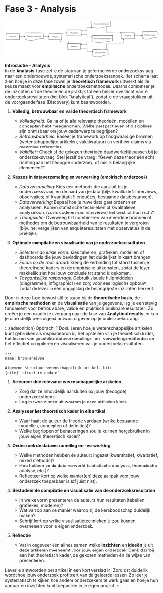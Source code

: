# Fase 3 - Analysis

![Output preparation fase](images/discovery-analysis.png)

**Introductie – Analysis**  
In de **Analysis**-fase zet je de stap van je geformuleerde onderzoeksvraag naar een onderbouwde, systematische onderzoeksaanpak. Het schema laat zien hoe je in deze fase zowel je **theoretisch framework** uitwerkt als de keuze maakt voor **empirische** onderzoeksmethoden. Daarna combineer je de inzichten uit de theorie en de praktijk tot een helder overzicht van je onderzoeksresultaten (het blok “Analytical”), zodat je de vraagstukken uit de voorgaande fase (Discovery) kunt beantwoorden.

1. **Volledig, betrouwbaar en valide theoretisch framework**  
   - *Volledigheid:* Ga na of je alle relevante theorieën, modellen en concepten hebt meegenomen. Welke perspectieven of disciplines zijn onmisbaar om jouw onderwerp te begrijpen?  
   - *Betrouwbaarheid:* Baseer je framework op hoogwaardige bronnen (wetenschappelijke artikelen, vakliteratuur) en verifieer claims via meerdere referenties.  
   - *Validiteit:* Check of de gekozen theorieën daadwerkelijk passen bij je onderzoeksvraag. Stel jezelf de vraag: “Geven deze theorieën echt richting aan het beoogde onderzoek, of mis ik belangrijke elementen?”

2. **Keuzes in dataverzameling en verwerking (empirisch onderzoek)**  
   - *Dataverzameling:* Kies een methode die aansluit bij je onderzoeksvraag en de aard van je data (bijv. kwalitatief: interviews, observaties; of kwantitatief: enquêtes, bestaande databestanden).  
   - *Dataverwerking:* Bepaal hoe je ruwe data gaat ordenen en analyseren. Komen statistische technieken of kwalitatieve analysetools (zoals coderen van interviews) het best tot hun recht?  
   - *Triangulatie:* Overweeg het combineren van meerdere bronnen of methodes om de betrouwbaarheid van je resultaten te vergroten (bijv. het vergelijken van enquêteresultaten met observaties in de praktijk).

3. **Optimale compilatie en visualisatie van je onderzoeksresultaten**  
   - *Selecteer de juiste vorm:* Kies tabellen, grafieken, modellen of dashboards die jouw bevindingen het duidelijkst in kaart brengen.  
   - *Focus op de rode draad:* Breng de verbinding tot stand tussen je theoretische kaders en de empirische uitkomsten, zodat de lezer makkelijk ziet hoe jouw conclusie tot stand is gekomen.  
   - *Toegankelijke rapportage:* Gebruik visuele hulpmiddelen (diagrammen, infographics) en zorg voor een logische opbouw, zodat de lezer in één oogopslag de belangrijkste inzichten herkent.

Door in deze fase bewust stil te staan bij de **theoretische basis**, de **empirische methoden** en de **visualisatie** van je gegevens, leg je een stevig fundament voor betrouwbare, valide en praktisch bruikbare resultaten. Zo creëer je een naadloze overgang naar de fase van **Analytical results** en kun je uiteindelijk overtuigend antwoord geven op je onderzoeksvraag.

:::{admonition} Opdracht 1
*Doel:* Leren hoe je wetenschappelijke artikelen kunt gebruiken als inspiratiebron bij het opstellen van je theoretisch kader, het kiezen van geschikte data­verzamelings- en -verwerkingsmethoden en het effectief compileren en visualiseren van je onderzoeksresultaten.

```{figure} images/bron-analyse.webp
---
name: bron-analyse
---
Algemene structuur wetenschappelijk artikel. Uit: {cite}`_structure_nodate`
```

1. **Selecteer drie relevante wetenschappelijke artikelen**  
   - Zorg dat ze inhoudelijk aansluiten op jouw (beoogde) onderzoeksthema.  
   - Leg in twee zinnen uit waarom je deze artikelen kiest.

2. **Analyseer het theoretisch kader in elk artikel**  
   - Waar haalt de auteur de theorie vandaan (welke bestaande modellen, concepten of definities)?  
   - Welke begrippen of benaderingen zou je kunnen hergebruiken in jouw eigen theoretisch kader?

3. **Onderzoek de dataverzameling en -verwerking**  
   - Welke methoden hebben de auteurs ingezet (kwantitatief, kwalitatief, mixed methods)?  
   - Hoe hebben ze de data verwerkt (statistische analyses, thematische analyse, etc.)?  
   - Reflecteer kort op welke manier(en) deze aanpak voor jouw onderzoek toepasbaar is (of juist niet).

4. **Bestudeer de compilatie en visualisatie van de onderzoeksresultaten**  
   - In welke vorm presenteren de auteurs hun resultaten (tabellen, grafieken, modellen)?  
   - Wat valt op aan de manier waarop zij de kernboodschap duidelijk maken?  
   - Schrijf kort op welke visualisatietechnieken je zou kunnen overnemen voor je eigen onderzoek.

5. **Reflectie**  
   - Vat in ongeveer één alinea samen welke **inzichten** en **ideeën** je uit deze artikelen meeneemt voor jouw eigen onderzoek. Denk daarbij aan het theoretisch kader, de gekozen methoden én de wijze van presenteren.

Lever je antwoorden per artikel in een kort verslag in. Zorg dat duidelijk wordt hoe jouw onderzoek profiteert van de geleerde lessen. Zo leer je systematisch te kijken hoe andere onderzoekers te werk gaan en hoe je hun aanpak en inzichten kunt toepassen in je eigen project.
:::

